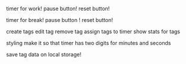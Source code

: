 timer for work!
pause button!
reset button!

timer for break!
pause button !
reset button!



create tags
edit tag
remove tag
assign tags to timer
show stats for tags

styling
  make it so that timer has two digits for minutes and seconds

save tag data on local storage!


